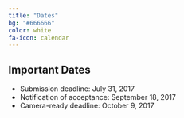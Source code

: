 ```yaml
---
title: "Dates"
bg: "#666666"
color: white
fa-icon: calendar
---
```


## Important Dates 

- Submission deadline: July 31, 2017
- Notification of acceptance: September 18, 2017
- Camera-ready deadline: October 9, 2017

